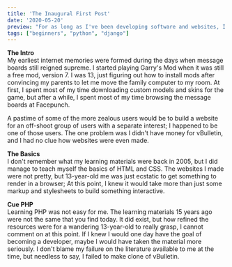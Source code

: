 ```yaml
---
title: 'The Inaugural First Post'
date: '2020-05-20'
preview: "For as long as I've been developing software and websites, I could never shake the feeling that I wasn't building anything worth sharing."
tags: ["beginners", "python", "django"]
---
```

**The Intro**  
My earliest internet memories were formed during the days when message boards still reigned supreme. I started playing Garry's Mod when it was still a free mod, version 7. I was 13, just figuring out how to install mods after convincing my parents to let me move the family computer to my room. At first, I spent most of my time downloading custom models and skins for the game, but after a while, I spent most of my time browsing the message boards at Facepunch.

A pastime of some of the more zealous users would be to build a website for an off-shoot group of users with a separate interest; I happened to be one of those users. The one problem was I didn't have money for vBulletin, and I had no clue how websites were even made.

**The Basics**  
I don't remember what my learning materials were back in 2005, but I did manage to teach myself the basics of HTML and CSS. The websites I made were not pretty, but 13-year-old me was just ecstatic to get something to render in a browser; At this point, I knew it would take more than just some markup and stylesheets to build something interactive.

**Cue PHP**  
Learning PHP was not easy for me. The learning materials 15 years ago were not the same that you find today. It did exist, but how refined the resources were for a wandering 13-year-old to really grasp, I cannot comment on at this point. If I knew I would one day have the goal of becoming a developer, maybe I would have taken the material more seriously. I don't blame my failure on the literature available to me at the time, but needless to say, I failed to make clone of vBulletin.


